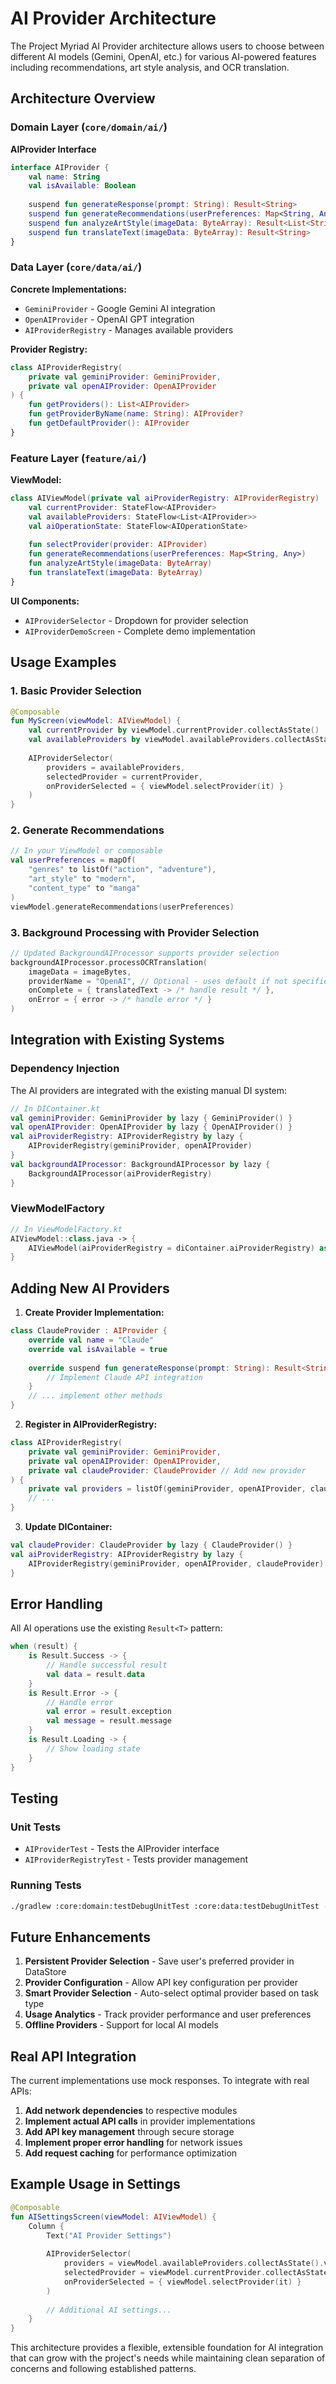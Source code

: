 # AI Provider Architecture

The Project Myriad AI Provider architecture allows users to choose between different AI models (Gemini, OpenAI, etc.) for various AI-powered features including recommendations, art style analysis, and OCR translation.

## Architecture Overview

### Domain Layer (`core/domain/ai/`)

**AIProvider Interface**
```kotlin
interface AIProvider {
    val name: String
    val isAvailable: Boolean
    
    suspend fun generateResponse(prompt: String): Result<String>
    suspend fun generateRecommendations(userPreferences: Map<String, Any>, readingHistory: List<String>): Result<List<String>>
    suspend fun analyzeArtStyle(imageData: ByteArray): Result<List<String>>
    suspend fun translateText(imageData: ByteArray): Result<String>
}
```

### Data Layer (`core/data/ai/`)

**Concrete Implementations:**
- `GeminiProvider` - Google Gemini AI integration
- `OpenAIProvider` - OpenAI GPT integration
- `AIProviderRegistry` - Manages available providers

**Provider Registry:**
```kotlin
class AIProviderRegistry(
    private val geminiProvider: GeminiProvider,
    private val openAIProvider: OpenAIProvider
) {
    fun getProviders(): List<AIProvider>
    fun getProviderByName(name: String): AIProvider?
    fun getDefaultProvider(): AIProvider
}
```

### Feature Layer (`feature/ai/`)

**ViewModel:**
```kotlin
class AIViewModel(private val aiProviderRegistry: AIProviderRegistry) : ViewModel() {
    val currentProvider: StateFlow<AIProvider>
    val availableProviders: StateFlow<List<AIProvider>>
    val aiOperationState: StateFlow<AIOperationState>
    
    fun selectProvider(provider: AIProvider)
    fun generateRecommendations(userPreferences: Map<String, Any>)
    fun analyzeArtStyle(imageData: ByteArray)
    fun translateText(imageData: ByteArray)
}
```

**UI Components:**
- `AIProviderSelector` - Dropdown for provider selection
- `AIProviderDemoScreen` - Complete demo implementation

## Usage Examples

### 1. Basic Provider Selection

```kotlin
@Composable
fun MyScreen(viewModel: AIViewModel) {
    val currentProvider by viewModel.currentProvider.collectAsState()
    val availableProviders by viewModel.availableProviders.collectAsState()
    
    AIProviderSelector(
        providers = availableProviders,
        selectedProvider = currentProvider,
        onProviderSelected = { viewModel.selectProvider(it) }
    )
}
```

### 2. Generate Recommendations

```kotlin
// In your ViewModel or composable
val userPreferences = mapOf(
    "genres" to listOf("action", "adventure"),
    "art_style" to "modern",
    "content_type" to "manga"
)
viewModel.generateRecommendations(userPreferences)
```

### 3. Background Processing with Provider Selection

```kotlin
// Updated BackgroundAIProcessor supports provider selection
backgroundAIProcessor.processOCRTranslation(
    imageData = imageBytes,
    providerName = "OpenAI", // Optional - uses default if not specified
    onComplete = { translatedText -> /* handle result */ },
    onError = { error -> /* handle error */ }
)
```

## Integration with Existing Systems

### Dependency Injection

The AI providers are integrated with the existing manual DI system:

```kotlin
// In DIContainer.kt
val geminiProvider: GeminiProvider by lazy { GeminiProvider() }
val openAIProvider: OpenAIProvider by lazy { OpenAIProvider() }
val aiProviderRegistry: AIProviderRegistry by lazy { 
    AIProviderRegistry(geminiProvider, openAIProvider) 
}
val backgroundAIProcessor: BackgroundAIProcessor by lazy { 
    BackgroundAIProcessor(aiProviderRegistry) 
}
```

### ViewModelFactory

```kotlin
// In ViewModelFactory.kt
AIViewModel::class.java -> {
    AIViewModel(aiProviderRegistry = diContainer.aiProviderRegistry) as T
}
```

## Adding New AI Providers

1. **Create Provider Implementation:**
```kotlin
class ClaudeProvider : AIProvider {
    override val name = "Claude"
    override val isAvailable = true
    
    override suspend fun generateResponse(prompt: String): Result<String> {
        // Implement Claude API integration
    }
    // ... implement other methods
}
```

2. **Register in AIProviderRegistry:**
```kotlin
class AIProviderRegistry(
    private val geminiProvider: GeminiProvider,
    private val openAIProvider: OpenAIProvider,
    private val claudeProvider: ClaudeProvider // Add new provider
) {
    private val providers = listOf(geminiProvider, openAIProvider, claudeProvider)
    // ...
}
```

3. **Update DIContainer:**
```kotlin
val claudeProvider: ClaudeProvider by lazy { ClaudeProvider() }
val aiProviderRegistry: AIProviderRegistry by lazy { 
    AIProviderRegistry(geminiProvider, openAIProvider, claudeProvider) 
}
```

## Error Handling

All AI operations use the existing `Result<T>` pattern:

```kotlin
when (result) {
    is Result.Success -> {
        // Handle successful result
        val data = result.data
    }
    is Result.Error -> {
        // Handle error
        val error = result.exception
        val message = result.message
    }
    is Result.Loading -> {
        // Show loading state
    }
}
```

## Testing

### Unit Tests

- `AIProviderTest` - Tests the AIProvider interface
- `AIProviderRegistryTest` - Tests provider management

### Running Tests

```bash
./gradlew :core:domain:testDebugUnitTest :core:data:testDebugUnitTest --tests "*AI*"
```

## Future Enhancements

1. **Persistent Provider Selection** - Save user's preferred provider in DataStore
2. **Provider Configuration** - Allow API key configuration per provider
3. **Smart Provider Selection** - Auto-select optimal provider based on task type
4. **Usage Analytics** - Track provider performance and user preferences
5. **Offline Providers** - Support for local AI models

## Real API Integration

The current implementations use mock responses. To integrate with real APIs:

1. **Add network dependencies** to respective modules
2. **Implement actual API calls** in provider implementations
3. **Add API key management** through secure storage
4. **Implement proper error handling** for network issues
5. **Add request caching** for performance optimization

## Example Usage in Settings

```kotlin
@Composable
fun AISettingsScreen(viewModel: AIViewModel) {
    Column {
        Text("AI Provider Settings")
        
        AIProviderSelector(
            providers = viewModel.availableProviders.collectAsState().value,
            selectedProvider = viewModel.currentProvider.collectAsState().value,
            onProviderSelected = { viewModel.selectProvider(it) }
        )
        
        // Additional AI settings...
    }
}
```

This architecture provides a flexible, extensible foundation for AI integration that can grow with the project's needs while maintaining clean separation of concerns and following established patterns.